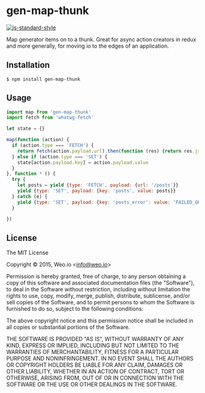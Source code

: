 
# gen-map-thunk

[![js-standard-style](https://img.shields.io/badge/code%20style-standard-brightgreen.svg?style=flat)](https://github.com/feross/standard)

Map generator items on to a thunk. Great for async action creators in redux and more generally, for moving io to the edges of an application.

## Installation

    $ npm install gen-map-thunk

## Usage

```js
import map from 'gen-map-thunk'
import fetch from 'whatwg-fetch'

let state = {}

map(function (action) {
  if (action.type === 'FETCH') {
    return fetch(action.payload.url).then(function (res) {return res.json})
  } else if (action.type === 'SET') {
    state[action.payload.key] = action.payload.value
  }
}, function * () {
  try {
    let posts = yield {type: 'FETCH', payload: {url: '/posts'}}
    yield {type: 'SET', payload: {key: 'posts', value: posts}}
  } catch (e) {
    yield {type: 'SET', payload: {key: 'posts_error': value: 'FAILED_GET'}}
  }

})

```

## License

The MIT License

Copyright &copy; 2015, Weo.io &lt;info@weo.io&gt;

Permission is hereby granted, free of charge, to any person obtaining a copy of this software and associated documentation files (the "Software"), to deal in the Software without restriction, including without limitation the rights to use, copy, modify, merge, publish, distribute, sublicense, and/or sell copies of the Software, and to permit persons to whom the Software is furnished to do so, subject to the following conditions:

The above copyright notice and this permission notice shall be included in all copies or substantial portions of the Software.

THE SOFTWARE IS PROVIDED "AS IS", WITHOUT WARRANTY OF ANY KIND, EXPRESS OR IMPLIED, INCLUDING BUT NOT LIMITED TO THE WARRANTIES OF MERCHANTABILITY, FITNESS FOR A PARTICULAR PURPOSE AND NONINFRINGEMENT. IN NO EVENT SHALL THE AUTHORS OR COPYRIGHT HOLDERS BE LIABLE FOR ANY CLAIM, DAMAGES OR OTHER LIABILITY, WHETHER IN AN ACTION OF CONTRACT, TORT OR OTHERWISE, ARISING FROM, OUT OF OR IN CONNECTION WITH THE SOFTWARE OR THE USE OR OTHER DEALINGS IN THE SOFTWARE.
